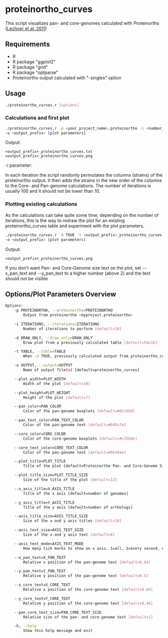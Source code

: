 # proteinortho_curves

This script visualizes pan- and core-genomes calculated with Proteinortho ([Lechner et al. 2011](https://bmcbioinformatics.biomedcentral.com/articles/10.1186/1471-2105-12-124)) 

## Requirements
- R 
- R package "ggplot2"
- R package "grid"
- R package "optparse"
- Proteinortho output calculated with "-singles" option

## Usage

```bash
./proteinortho_curves.r [options]
```

### Calculations and first plot


```bash
./proteinortho_curves.r -p <your_project_name>.proteinortho -i <number_of_iterations> 
-o <output_prefix> [plot parameters]
```
Output:

    <output_prefix>_proteinortho_curves.txt
    <output_prefix>_proteinortho_curves.png

-i parameter:

In each iteration the script randomly permutates the columns (strains) of the proteinortho output. It then adds the strains in the new order of
the columns to the Core- and Pan-genome calculations. The number of iterations is usually 100 and it should not be lower than 10. 

### Plotting existing calculations

As the calculations can take quite some time, depending on the number of iterations, this is the way to redraw the plot for an
existing proteinortho_curves table and experiment with the plot parameters. 

```bash
./proteinortho_curves.r -d TRUE -t <output_prefix>_proteinortho_curves.txt 
-o <output_prefix> [plot parameters]
```

Output:

    <output_prefix>_proteinortho_curves.png

If you don't want Pan- and Core-Genome size text on the plot, set --x_pan_text and --y_pan_text to a higher number (above 2) and the text should not be visible 

## Options/Plot Parameters Overview

```bash
Options:
	-p PROTEINORTHO, --proteinortho=PROTEINORTHO
		Output from proteinortho <myproject.proteinortho>

	-i ITERATIONS, --iterations=ITERATIONS
		Number of iterations to perform [default=10]

	-d DRAW_ONLY, --draw_only=DRAW_ONLY
		Draw plot from a previously calculated table [default=FALSE]

	-t TABLE, --table=TABLE
		When -d TRUE, previously calculated output from proteinortho_curves.r <proteinortho_curves.txt>

	-o OUTPUT, --output=OUTPUT
		Name of output file(s) [default=proteinortho_curves]

	--plot_width=PLOT_WIDTH
		Width of the plot [default=10]

	--plot_height=PLOT_HEIGHT
		Height of the plot [default=7]

	--pan_color=PAN_COLOR
		Color of the pan-genome boxplots [default=#82c6b8]

	--pan_text_color=PAN_TEXT_COLOR
		Color of the pan-genome text [default=#0d9a7e]

	--core_color=CORE_COLOR
		Color of the core-genome boxplots [default=#c35b8e]

	--core_text_color=CORE_TEXT_COLOR
		Color of the pan-genome text [default=#8b104e]

	--plot_title=PLOT_TITLE
		Title of the plot [default=Proteinortho Pan- and Core-Genome Size]

	--plot_title_size=PLOT_TITLE_SIZE
		Size of the title of the plot [default=12]

	--x_axis_title=X_AXIS_TITLE
		Title of the x axis [default=number of genomes]

	--y_axis_title=Y_AXIS_TITLE
		Title of the y axis [default=number of orthologs]

	--axis_title_size=AXIS_TITLE_SIZE
		Size of the x and y axis titles [default=10]

	--axis_text_size=AXIS_TEXT_SIZE
		Size of the x and y axis text [default=8]

	--axis_text_mode=AXIS_TEXT_MODE
		How many tick marks to show on x axis. 1=all, 2=every second, etc [default=1]

	--x_pan_text=X_PAN_TEXT
		Relative x position of the pan-genome text [default=0.84]

	--y_pan_text=Y_PAN_TEXT
		Relative y position of the pan-genome text [default=0.5]

	--x_core_text=X_CORE_TEXT
		Relative x position of the core-genome text [default=0.84]

	--y_core_text=Y_CORE_TEXT
		Relative y position of the core-genome text [default=0.46]

	--pan_core_text_size=PAN_CORE_TEXT_SIZE
		Relative size of the pan- and core-genome text [default=1]

	-h, --help
		Show this help message and exit
```
